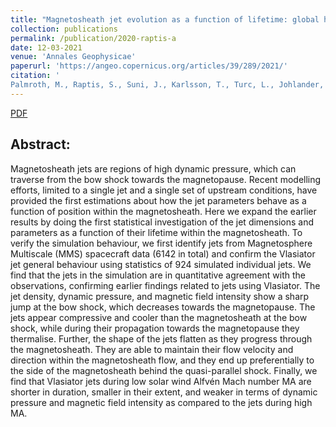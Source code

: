```yaml
---
title: "Magnetosheath jet evolution as a function of lifetime: global hybrid-Vlasov simulations compared to MMS observations"
collection: publications
permalink: /publication/2020-raptis-a
date: 12-03-2021
venue: 'Annales Geophysicae'
paperurl: 'https://angeo.copernicus.org/articles/39/289/2021/'
citation: '
Palmroth, M., Raptis, S., Suni, J., Karlsson, T., Turc, L., Johlander, A., Ganse, U., Pfau-Kempf, Y., Blanco-Cano, X., Akhavan-Tafti, M., Battarbee, M., Dubart, M., Grandin, M., Tarvus, V., and Osmane, A.: Magnetosheath jet evolution as a function of lifetime: global hybrid-Vlasov simulations compared to MMS observations, Ann. Geophys., 39, 289–308, https://doi.org/10.5194/angeo-39-289-2021, 2021.'
---
```


[PDF](http://www.savvasraptis.github.io/files/papers/2021/angeo-39-289-2021.pdf)

Abstract:
------

Magnetosheath jets are regions of high dynamic
pressure, which can traverse from the bow shock towards the
magnetopause. Recent modelling efforts, limited to a single
jet and a single set of upstream conditions, have provided the
first estimations about how the jet parameters behave as a
function of position within the magnetosheath. Here we expand
the earlier results by doing the first statistical investigation
of the jet dimensions and parameters as a function of
their lifetime within the magnetosheath. To verify the simulation
behaviour, we first identify jets from Magnetosphere
Multiscale (MMS) spacecraft data (6142 in total) and confirm
the Vlasiator jet general behaviour using statistics of 924
simulated individual jets. We find that the jets in the simulation
are in quantitative agreement with the observations, confirming
earlier findings related to jets using Vlasiator. The jet
density, dynamic pressure, and magnetic field intensity show
a sharp jump at the bow shock, which decreases towards the
magnetopause. The jets appear compressive and cooler than
the magnetosheath at the bow shock, while during their propagation
towards the magnetopause they thermalise. Further,
the shape of the jets flatten as they progress through the magnetosheath.
They are able to maintain their flow velocity and
direction within the magnetosheath flow, and they end up
preferentially to the side of the magnetosheath behind the
quasi-parallel shock. Finally, we find that Vlasiator jets during
low solar wind Alfvén Mach number MA are shorter in
duration, smaller in their extent, and weaker in terms of dynamic
pressure and magnetic field intensity as compared to
the jets during high MA.
